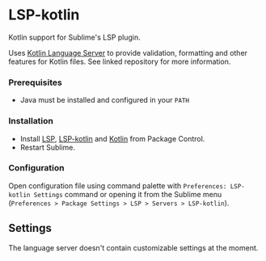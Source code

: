 # LSP-kotlin

Kotlin support for Sublime's LSP plugin.

Uses [Kotlin Language Server][kotlin-language-server-repo] to provide validation, formatting and other features for Kotlin files. See linked repository for more information.

### Prerequisites

- Java must be installed and configured in your `PATH`

### Installation

- Install [LSP][lsp-repo], [LSP-kotlin][lsp-kotlin] and [Kotlin][kotlin-syntax] from Package Control.
- Restart Sublime.

### Configuration

Open configuration file using command palette with `Preferences: LSP-kotlin Settings` command or opening it from the Sublime menu (`Preferences > Package Settings > LSP > Servers > LSP-kotlin`).

## Settings

The language server doesn't contain customizable settings at the moment.

[lsp-repo]: https://packagecontrol.io/packages/LSP
[lsp-kotlin]: https://packagecontrol.io/packages/LSP-kotlin
[kotlin-language-server-repo]: https://github.com/fwcd/kotlin-language-server
[kotlin-syntax]: https://github.com/vkostyukov/kotlin-sublime-package
